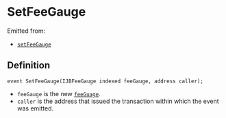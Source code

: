 # SetFeeGauge

Emitted from:

* [`setFeeGauge`](/api/contracts/or-abstract/jbpayoutredemptionpaymentterminal/write/setfeegauge.md)

## Definition

```solidity
event SetFeeGauge(IJBFeeGauge indexed feeGauge, address caller);
```

* `feeGauge` is the new [`feeGuage`](/api/interfaces/ijbfeegauge.md).
* `caller` is the address that issued the transaction within which the event was emitted.
